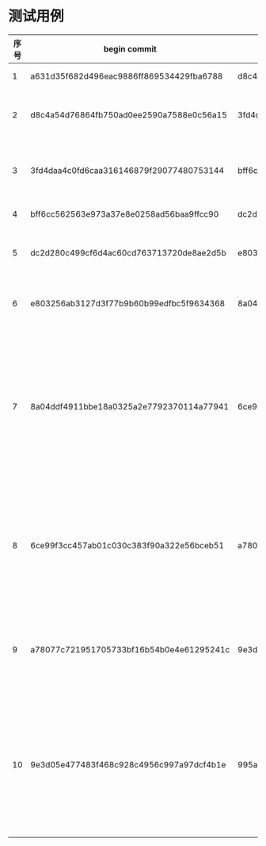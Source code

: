 # 测试用例

| 序号 | begin commit | end commit | 期望结果 | 
| ---- | ------------- | -------- | --------- |
| 1    |      a631d35f682d496eac9886ff869534429fba6788         |    d8c4a54d76864fb750ad0ee2590a7588e0c56a15      |     不涉及多端      | 
| 2    |       d8c4a54d76864fb750ad0ee2590a7588e0c56a15        |      3fd4daa4c0fd6caa316146879f29077480753144    |       涉及多端   引入了iOS逻辑    |
| 3    |       3fd4daa4c0fd6caa316146879f29077480753144        |    bff6cc562563e973a37e8e0258ad56baa9ffcc90      |      涉及多端   新增了Android逻辑     |
| 4    |        bff6cc562563e973a37e8e0258ad56baa9ffcc90       |    dc2d280c499cf6d4ac60cd763713720de8ae2d5b      |     不涉及多端      |
| 5    |       dc2d280c499cf6d4ac60cd763713720de8ae2d5b        |    e803256ab3127d3f77b9b60b99edfbc5f9634368      |     涉及多端   新增了iOS逻辑      |
| 6    |            e803256ab3127d3f77b9b60b99edfbc5f9634368   |     8a04ddf4911bbe18a0325a2e7792370114a77941     |     涉及多端   删除了iOS逻辑      |
| 7    |             8a04ddf4911bbe18a0325a2e7792370114a77941  |     6ce99f3cc457ab01c030c383f90a322e56bceb51     |     不涉及多端   涉及多端 -> 不涉及多端 删掉了有多端差异逻辑，render函数是多端复用的      |
| 8    |            6ce99f3cc457ab01c030c383f90a322e56bceb51   |    a78077c721951705733bf16b54b0e4e61295241c      |     不涉及多端   引用了一个工具类，新增了一个变量，但是变量未使用      |
| 9    |            a78077c721951705733bf16b54b0e4e61295241c   |   9e3d05e477483f468c928c4956c997a97dcf4b1e       |     涉及多端  从另一模块引用了多端差异的变量      |
| 10    |            9e3d05e477483f468c928c4956c997a97dcf4b1e   |     995ad3f6a0074cadd3fbbbf7db6e04be49eeb0c5     |    涉及多端  这个变量被引用（有使用），并且当前的commit改动了里面的逻辑       |



